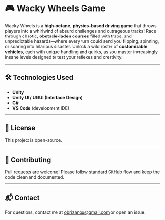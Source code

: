 
# 🎮 Wacky Wheels Game

Wacky Wheels is a **high-octane**, **physics-based driving game** that throws players into a whirlwind of absurd challenges and outrageous tracks! Race through chaotic, **obstacle-laden courses** filled with traps, and unpredictable hazards—where every turn could send you flipping, spinning, or soaring into hilarious disaster. Unlock a wild roster of **customizable vehicles**, each with unique handling and quirks, as you master increasingly insane levels designed to test your reflexes and creativity.

---

## 🛠️ Technologies Used

- **Unity**
- **Unity UI / UGUI (Interface Design)**
- **C#**
- **VS Code** (development IDE)

---

## 📄 License

This project is open-source.

---

## 🤝 Contributing

Pull requests are welcome! Please follow standard GitHub flow and keep the code clean and documented.

---

## 📬 Contact

For questions, contact me at [obrizanou@gmail.com](mailto:obrizanou@gmail.com) or open an issue.
